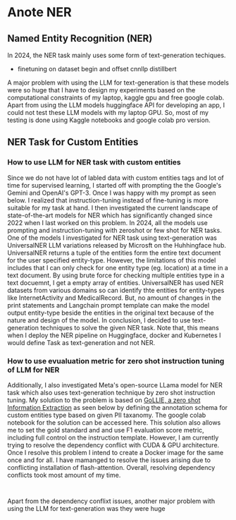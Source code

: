 # Anote NER 

## Named Entity Recognition (NER) 
In 2024, the NER task mainly uses some form of text-generation techiques. 
- finetuning on dataset begin and offset  cnnllp distillbert





A major problem with using the LLM for text-generation is that these models were so huge that I have to design my experiments based on the computational constraints of my laptop, kaggle gpu and free google colab. Apart from using the LLM models huggingface API for developing an app, I could not test these LLM models with my laptop GPU. So, most of my testing is done using Kaggle notebooks and google colab pro version. 

## NER Task for Custom Entities 
### How to use LLM for NER task with custom entities 
Since we do not have lot of labled data with custom entities tags and lot of time for supervised learning, I started off with prompting the the Google's Gemini and OpenAI's GPT-3. Once I was happy with my prompt as seen below. I realized that instruction-tuning instead of fine-tuning is more suitable for my task at hand. I then investigated the current landscape of state-of-the-art models for NER which has significantly changed since 2022 when I last worked on this problem. In 2024, all the models use prompting and instruction-tuning with zeroshot or few shot for NER tasks. One of the models I investigated for NER task using text-generation was UniversalNER LLM variations released by Microsft on the Huhhingface hub. UniversalNER returns a tuple of the entities form the entire text document for the user specified entity-type. However, the limitations of this model includes that I can only check for one entity type (eg. location) at a time in a text document. By using brute force for checking multiple entities type in a text docuemnt, I get a empty array of entities. UniversalNER has used NER datasets from various domains so can identify thte entities for entity-types like InternetActivity and MedicalRecord. But, no amount of changes in the print statements and Langchain prompt template can make the model output entity-type beside the entities in the original text because of the nature and design of the model. In conclusion, I decided to use text-generation techniques to solve the given NER task. Note that, this means when I deploy the NER pipeline on Huggingface, docker and Kubernetes I would define Task as text-generation and not NER.


### How to use evualuation metric for zero shot instruction tuning of LLM for NER

Additionally, I also investigated Meta's open-source LLama model for NER task which also uses text-generation technique by zero shot instruction tuning. My solution to the problem is based on [GoLLIE, a zero shot Information Extraction](https://github.com/hitz-zentroa/GoLLIE) as seen below by defining the annotation schema for custom entities type based on given PII taxanomy. The google colab notebook for the solution can be accessed here. This solution also allows me to set the gold standard and and use F1 evaluation score metric, including full control on the instruction template.  However, I am currently trying to resolve the dependency conflict with CUDA & GPU architecture. Once I resolve this problem I intend to create a Docker image for the same once and for all. 
I have mamanged to resolve the issues arising due to conflicting installation of flash-attention. Overall, resolving dependency conflicts took most amount of my time. 


```python



```



Apart from the dependency conflixt issues, another major problem with using the LLM for text-generation was they were huge 

